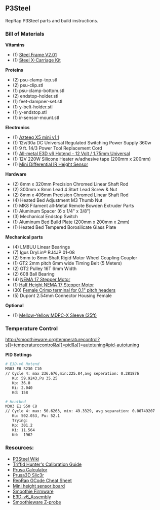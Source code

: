P3Steel
---
RepRap P3Steel parts and build instructions.

### Bill of Materials

**Vitamins**

- (1) [Steel Frame V2.01](http://orballoprinting.com/en/frame/8-prusa-i3-steel-frame-p3steel.html)
- (1) [Steel X-Carriage Kit](https://www.ebay.com/itm/P3Steel-Lasercut-All-metal-kit-for-v2-v2-5-v4-Frame-Prusa-i3-3D-Printer-RepRap/142481311508?hash=item212c8c4714:m:mjlspcO-BZfzM17dPAfYKhQ)

**Proteins**

- (2) psu-clamp-top.stl
- (2) psu-clip.stl
- (1) psu-clamp-bottom.stl
- (2) endstop-holder.stl
- (1) feet-dampner-set.stl
- (1) y-belt-holder.stl
- (1) y-endstop.stl
- (1) ir-sensor-mount.stl

**Electronics**

- (1) [Azteeg X5 mini v1.1](https://www.panucatt.com/azteeg_X5_mini_reprap_3d_printer_controller_p/ax5mini.htm)
- (1) 12v/30a DC Universal Regulated Switching Power Supply 360w
- (1) 9 ft. 14/3 Power Tool Replacement Cord
- (1) [All-metal E3D v6 Hotend - 12 Volt / 1.75mm Universal](https://www.filastruder.com/products/all-metal-e3d-v6-hotend)
- (1) 12V 220W Silicone Heater w/adhesive tape (200mm x 200mm)
- (1) [Mini Differential IR Height Sensor](https://www.filastruder.com/collections/electronics/products/mini-differential-ir-height-sensor)

**Hardware**

- (2) 8mm x 320mm Precision Chromed Linear Shaft Rod
- (2) 300mm x 8mm Lead 4 Start Lead Screw & Nut
- (2) 8mm x 406mm Precision Chromed Linear Shaft Rod
- (4) Heated Bed Adjustment M3 Thumb Nut
- (1) MK8 Filament all-Metal Remote Bowden Extruder Parts
- (1) Aluminum Spacer (6 x 1/4" x 3/8")
- (3) Mechanical Endstop Switch
- (1) Aluminum Bed Build Plate (200mm x 200mm x 2mm)
- (1) Heated Bed Tempered Borosilicate Glass Plate

**Mechanical parts**

- (4) LM8UU Linear Bearings 
- (7) Igus DryLin® RJ4JP 01-08
- (2) 5mm to 8mm Shaft Rigid Motor Wheel Coupling Coupler 
- (1) GT2 2mm pitch 6mm wide Timing Belt (5 Meters)
- (2) GT2 Pulley 16T 6mm Width
- (2) 608 Ball Bearing
- (4) [NEMA 17 Stepper Motor](https://www.lulzbot.com/store/parts/nema-17-stepper-motor)
- (1) [Half Height NEMA 17 Stepper Motor](https://www.lulzbot.com/store/parts/half-height-nema-17-stepper-motor)
- (30) [Female Crimp terminal for 0.1" pitch headers](https://mod-one.com/female-crimp-terminal-for-0-1-pitch-headers-5-pack/)
- (5) Dupont 2.54mm Connector Housing Female

**Optional**

- (1) [Mellow-Yellow MDPC-X Sleeve (25ft)](https://mod-one.com/mdpc-x-cable-sleeve/)

### Temperature Control

http://smoothieware.org/temperaturecontrol?s[]=temperaturecontrol&s[]=pid&s[]=autotuning#pid-autotuning


**PID Settings**

```sh
# E3D-v6 Hotend
M303 E0 S230 C10
// Cycle 4: max 236.676,min:225.84,avg seperation: 0.281876
   Ku: 59.9243,Pu 35.25
   Kp: 36.0
   Ki: 2.040
   Kd: 158

# Heatbed
M303 E1 S50 C8
// Cycle 4: max: 50.6263, min: 49.3329, avg separation: 0.00749207
   Ku: 502.053, Pu: 52.1
   Trying:
   Kp: 301.2
   Ki: 11.564
   Kd:  1962
```

### Resources:
- [P3Steel Wiki](http://reprap.org/wiki/P3Steel)
- [Triffid Hunter's Calibration Guide](http://reprap.org/wiki/Triffid_Hunter's_Calibration_Guide)
- [Prusa Calculator](http://www.prusaprinters.org/calculator/)
- [Prusa3D Slic3r](https://github.com/prusa3d/Slic3r)
- [RepRap GCode Cheat Sheet](https://thingiverse-production-new.s3.amazonaws.com/assets/87/b0/2c/f5/4c/CheatSheet.pdf)
- [Mini height sensor board](https://miscsolutions.wordpress.com/mini-height-sensor-board/)
- [Smoothie Firmware](https://github.com/Smoothieware/Smoothieware/tree/edge/FirmwareBin)
- [E3D-v6_Assembly](https://wiki.e3d-online.com/wiki/E3D-v6_Assembly)
- [Smoothieware Z-probe](http://smoothieware.org/zprobe#configuration-options4)
